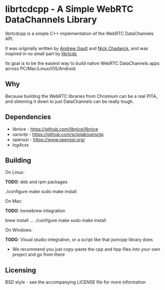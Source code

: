 librtcdcpp - A Simple WebRTC DataChannels Library
=================================================

librtcdcpp is a simple C++ implementation of the WebRTC DataChannels API.

It was originally written by [Andrew Gault](https://github.com/abgault) and [Nick Chadwick](https://github.com/chadnickbok), and was inspired in no small part by [librtcdc](https://github.com/xhs/librtcdc)

Its goal is to be the easiest way to build native WebRTC DataChannels apps across PC/Mac/Linux/iOS/Android.

Why
---

Because building the WebRTC libraries from Chromium can be a real PITA, and slimming it down to just DataChannels can be really tough.


Dependencies
------------

 - libnice - https://github.com/libnice/libnice
 - usrsctp - https://github.com/sctplab/usrsctp
 - openssl - https://www.openssl.org/
 - log4cxx

Building
--------

On Linux:

**TODO**: deb and rpm packages

  ./configure
  make
  sudo make install

On Mac:

**TODO**: homebrew integration

  brew install ...
  ./configure
  make
  sudo make install


On Windows:

**TODO**: Visual studio integration, or a script like that jsoncpp library does

 - We recommend you just copy-paste the cpp and hpp files into your own project and go from there


Licensing
---------

BSD style - see the accompanying LICENSE file for more information
